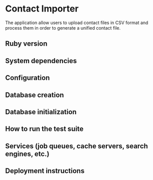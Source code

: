 # Contact Importer

The application allow users to upload contact files in CSV format and process them in order
to generate a unified contact file.

## Ruby version

## System dependencies

## Configuration

## Database creation

## Database initialization

## How to run the test suite

## Services (job queues, cache servers, search engines, etc.)

## Deployment instructions